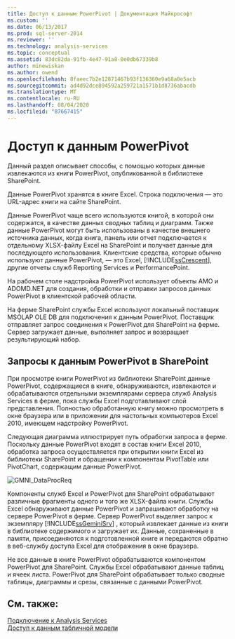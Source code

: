 ```yaml
---
title: Доступ к данным PowerPivot | Документация Майкрософт
ms.custom: ''
ms.date: 06/13/2017
ms.prod: sql-server-2014
ms.reviewer: ''
ms.technology: analysis-services
ms.topic: conceptual
ms.assetid: 83dc82da-91fb-4e47-91a8-0e0db67339b8
author: minewiskan
ms.author: owend
ms.openlocfilehash: 8faeec7b2e12871467b93f136360e9a68a0e5acb
ms.sourcegitcommit: ad4d92dce894592a259721a1571b1d8736abacdb
ms.translationtype: MT
ms.contentlocale: ru-RU
ms.lasthandoff: 08/04/2020
ms.locfileid: "87667415"
---
```

# <a name="powerpivot-data-access"></a>Доступ к данным PowerPivot
  Данный раздел описывает способы, с помощью которых данные извлекаются из книги PowerPivot, опубликованной в библиотеке SharePoint.  
  
 Данные PowerPivot хранятся в книге Excel. Строка подключения — это URL-адрес книги на сайте SharePoint.  
  
 Данные PowerPivot чаще всего используются книгой, в которой они содержатся, в качестве данных сводных таблиц и диаграмм. Также данные PowerPivot могут быть использованы в качестве внешнего источника данных, когда книга, панель или отчет подключается к отдельному XLSX-файлу Excel на SharePoint и получает данные для последующего использования. Клиентские средства, которые обычно используют данные PowerPivot, — это Excel, [!INCLUDE[ssCrescent](../../includes/sscrescent-md.md)], другие отчеты служб Reporting Services и PerformancePoint.  
  
 На рабочем столе надстройка PowerPivot использует объекты AMO и ADOMD.NET для создания, обработки и отправки запросов данных PowerPivot в клиентской рабочей области.  
  
 На ферме SharePoint службы Excel используют локальный поставщик MSOLAP OLE DB для подключения к данным PowerPivot. Поставщик отправляет запрос соединения к PowerPivot для SharePoint на ферме. Сервер загружает данные, выполняет запрос и возвращает результирующий набор.  
  
##  <a name="querying-powerpivot-data-in-sharepoint"></a><a name="queryproc"></a>Запросы к данным PowerPivot в SharePoint  
 При просмотре книги PowerPivot из библиотеки SharePoint данные PowerPivot, содержащиеся в книге, обнаруживаются, извлекаются и обрабатываются отдельными экземплярами сервера служб Analysis Services в ферме, пока службы Excel подготавливают слой представления. Полностью обработанную книгу можно просмотреть в окне браузера или в приложении для настольных компьютеров Excel 2010, имеющем надстройку PowerPivot.  
  
 Следующая диаграмма иллюстрирует путь обработки запроса в ферме. Поскольку данные PowerPivot входят в состав книги Excel 2010, обработка запроса осуществляется при открытии книги Excel из библиотеки SharePoint и обращении к компонентам PivotTable или PivotChart, содержащим данные PowerPivot.  
  
 ![GMNI_DataProcReq](../media/gmni-dataprocreq.gif "GMNI_DataProcReq")  
  
 Компоненты служб Excel и PowerPivot для SharePoint обрабатывают различные фрагменты одного и того же XLSX-файла книги. Службы Excel обнаруживают данные PowerPivot и запрашивают обработку на сервере PowerPivot в ферме. Сервер PowerPivot выделяет запрос к экземпляру [!INCLUDE[ssGeminiSrv](../../includes/ssgeminisrv-md.md)] , который извлекает данные из книги в библиотеке содержимого и загружает их. Данные, сохраненные в памяти, присоединяются к подготовленной книге и передаются обратно в веб-службу доступа Excel для отображения в окне браузера.  
  
 Не все данные в книге PowerPivot обрабатываются компонентом PowerPivot для SharePoint. Службы Excel обрабатывают данные таблиц и ячеек листа. PowerPivot для SharePoint обрабатывает только сводные таблицы, диаграммы и срезы, связанные с данными PowerPivot.  
  
## <a name="see-also"></a>См. также:  
 [Подключение к Analysis Services](../instances/connect-to-analysis-services.md)   
 [Доступ к данным табличной модели](../tabular-models/tabular-model-data-access.md)  
  
  
